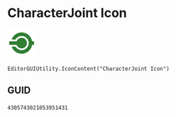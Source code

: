 # CharacterJoint Icon
![](/img/CharacterJoint%20Icon.png)

``` CSharp
EditorGUIUtility.IconContent("CharacterJoint Icon")
```
## GUID
```
4305743021053951431
```
